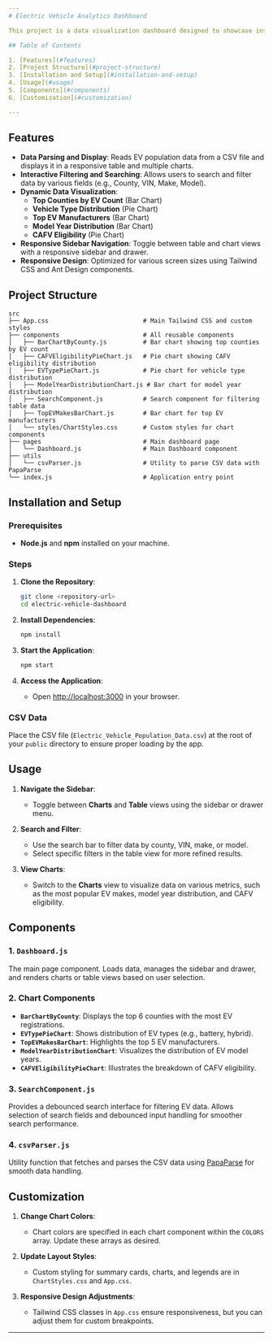 ```yaml
---
# Electric Vehicle Analytics Dashboard

This project is a data visualization dashboard designed to showcase insights into electric vehicle (EV) population data, including charts, tables, and a search feature. Built with React, Ant Design, Tailwind CSS, and Recharts, it provides an interactive user experience for analyzing EV trends.

## Table of Contents

1. [Features](#features)
2. [Project Structure](#project-structure)
3. [Installation and Setup](#installation-and-setup)
4. [Usage](#usage)
5. [Components](#components)
6. [Customization](#customization)

---
```


## Features

- **Data Parsing and Display**: Reads EV population data from a CSV file and displays it in a responsive table and multiple charts.
- **Interactive Filtering and Searching**: Allows users to search and filter data by various fields (e.g., County, VIN, Make, Model).
- **Dynamic Data Visualization**:
  - **Top Counties by EV Count** (Bar Chart)
  - **Vehicle Type Distribution** (Pie Chart)
  - **Top EV Manufacturers** (Bar Chart)
  - **Model Year Distribution** (Bar Chart)
  - **CAFV Eligibility** (Pie Chart)
- **Responsive Sidebar Navigation**: Toggle between table and chart views with a responsive sidebar and drawer.
- **Responsive Design**: Optimized for various screen sizes using Tailwind CSS and Ant Design components.

## Project Structure

```
src
├── App.css                          # Main Tailwind CSS and custom styles
├── components                       # All reusable components
│   ├── BarChartByCounty.js          # Bar chart showing top counties by EV count
│   ├── CAFVEligibilityPieChart.js   # Pie chart showing CAFV eligibility distribution
│   ├── EVTypePieChart.js            # Pie chart for vehicle type distribution
│   ├── ModelYearDistributionChart.js # Bar chart for model year distribution
│   ├── SearchComponent.js           # Search component for filtering table data
│   ├── TopEVMakesBarChart.js        # Bar chart for top EV manufacturers
│   └── styles/ChartStyles.css       # Custom styles for chart components
├── pages                            # Main dashboard page
│   └── Dashboard.js                 # Main Dashboard component
├── utils
│   └── csvParser.js                 # Utility to parse CSV data with PapaParse
└── index.js                         # Application entry point
```

## Installation and Setup

### Prerequisites

- **Node.js** and **npm** installed on your machine.

### Steps

1. **Clone the Repository**:
   ```bash
   git clone <repository-url>
   cd electric-vehicle-dashboard
   ```

2. **Install Dependencies**:
   ```bash
   npm install
   ```

3. **Start the Application**:
   ```bash
   npm start
   ```

4. **Access the Application**:
   - Open [http://localhost:3000](http://localhost:3000) in your browser.

### CSV Data

Place the CSV file (`Electric_Vehicle_Population_Data.csv`) at the root of your `public` directory to ensure proper loading by the app.

## Usage

1. **Navigate the Sidebar**:
   - Toggle between **Charts** and **Table** views using the sidebar or drawer menu.

2. **Search and Filter**:
   - Use the search bar to filter data by county, VIN, make, or model.
   - Select specific filters in the table view for more refined results.

3. **View Charts**:
   - Switch to the **Charts** view to visualize data on various metrics, such as the most popular EV makes, model year distribution, and CAFV eligibility.

## Components

### 1. `Dashboard.js`

The main page component. Loads data, manages the sidebar and drawer, and renders charts or table views based on user selection.

### 2. Chart Components

- **`BarChartByCounty`**: Displays the top 6 counties with the most EV registrations.
- **`EVTypePieChart`**: Shows distribution of EV types (e.g., battery, hybrid).
- **`TopEVMakesBarChart`**: Highlights the top 5 EV manufacturers.
- **`ModelYearDistributionChart`**: Visualizes the distribution of EV model years.
- **`CAFVEligibilityPieChart`**: Illustrates the breakdown of CAFV eligibility.

### 3. `SearchComponent.js`

Provides a debounced search interface for filtering EV data. Allows selection of search fields and debounced input handling for smoother search performance.

### 4. `csvParser.js`

Utility function that fetches and parses the CSV data using [PapaParse](https://www.papaparse.com/) for smooth data handling.

## Customization

1. **Change Chart Colors**:
   - Chart colors are specified in each chart component within the `COLORS` array. Update these arrays as desired.

2. **Update Layout Styles**:
   - Custom styling for summary cards, charts, and legends are in `ChartStyles.css` and `App.css`.

3. **Responsive Design Adjustments**:
   - Tailwind CSS classes in `App.css` ensure responsiveness, but you can adjust them for custom breakpoints.

---